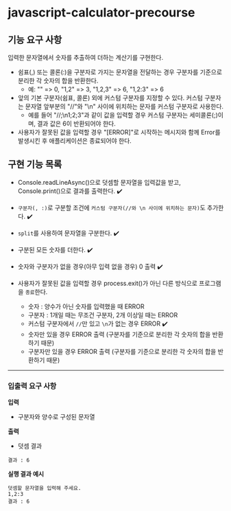 # javascript-calculator-precourse

## 기능 요구 사항

입력한 문자열에서 숫자를 추출하여 더하는 계산기를 구현한다.

- 쉼표(,) 또는 콜론(:)을 구분자로 가지는 문자열을 전달하는 경우 구분자를 기준으로 분리한 각 숫자의 합을 반환한다.
  - 예: "" => 0, "1,2" => 3, "1,2,3" => 6, "1,2:3" => 6
- 앞의 기본 구분자(쉼표, 콜론) 외에 커스텀 구분자를 지정할 수 있다. 커스텀 구분자는 문자열 앞부분의 "//"와 "\n" 사이에 위치하는 문자를 커스텀 구분자로 사용한다.
  - 예를 들어 "//;\n1;2;3"과 같이 값을 입력할 경우 커스텀 구분자는 세미콜론(;)이며, 결과 값은 6이 반환되어야 한다.
- 사용자가 잘못된 값을 입력할 경우 "[ERROR]"로 시작하는 메시지와 함께 Error를 발생시킨 후 애플리케이션은 종료되어야 한다.

## 구현 기능 목록

- Console.readLineAsync()으로 덧셈할 문자열을 입력값을 받고, Console.print()으로 결과를 출력한다. ✔️
- `구분자(, :)`로 구분할 조건에 `커스텀 구분자(//와 \n 사이에 위치하는 문자)`도 추가한다. ✔️
- `split`를 사용하여 문자열을 구분한다. ✔️
- 구분된 모든 숫자를 더한다. ✔️
- 숫자와 구분자가 없을 경우(아무 입력 없을 경우) 0 출력 ✔️

- 사용자가 잘못된 값을 입력할 경우 process.exit()가 아닌 다른 방식으로 프로그램을 `종료`한다.
  - 숫자 : 양수가 아닌 숫자를 입력했을 때 ERROR
  - 구분자 : 1개일 때는 무조건 구분자, 2개 이상일 때는 ERROR
  - 커스텀 구분자에서 `//`만 있고 `\n`가 없는 경우 ERROR ✔️
  - 숫자만 있을 경우 ERROR 출력 (구분자를 기준으로 분리한 각 숫자의 합을 반환하기 때문)
  - 구분자만 있을 경우 ERROR 출력 (구분자를 기준으로 분리한 각 숫자의 합을 반환하기 때문)

---

### 입출력 요구 사항

**입력**

- 구분자와 양수로 구성된 문자열

**출력**

- 덧셈 결과

```
결과 : 6
```

**실행 결과 예시**

```
덧셈할 문자열을 입력해 주세요.
1,2:3
결과 : 6
```
